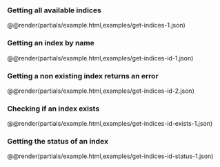 ### Getting all available indices

@@render(partials/example.html,examples/get-indices-1.json)

### Getting an index by name

@@render(partials/example.html,examples/get-indices-id-1.json)

### Getting a non existing index returns an error

@@render(partials/example.html,examples/get-indices-id-2.json)

### Checking if an index exists

@@render(partials/example.html,examples/get-indices-id-exists-1.json)

### Getting the status of an index

@@render(partials/example.html,examples/get-indices-id-status-1.json)

